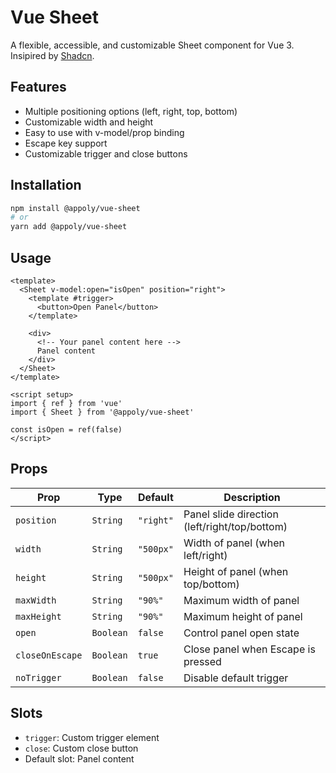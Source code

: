 # Vue Sheet

A flexible, accessible, and customizable Sheet component for Vue 3. Insipired by [Shadcn](https://ui.shadcn.com/).

## Features

- Multiple positioning options (left, right, top, bottom)
- Customizable width and height
- Easy to use with v-model/prop binding
- Escape key support
- Customizable trigger and close buttons

## Installation

```bash
npm install @appoly/vue-sheet
# or
yarn add @appoly/vue-sheet
```

## Usage

```vue
<template>
  <Sheet v-model:open="isOpen" position="right">
    <template #trigger>
      <button>Open Panel</button>
    </template>
    
    <div>
      <!-- Your panel content here -->
      Panel content
    </div>
  </Sheet>
</template>

<script setup>
import { ref } from 'vue'
import { Sheet } from '@appoly/vue-sheet'

const isOpen = ref(false)
</script>
```

## Props

| Prop | Type | Default | Description |
|------|------|---------|-------------|
| `position` | `String` | `"right"` | Panel slide direction (left/right/top/bottom) |
| `width` | `String` | `"500px"` | Width of panel (when left/right) |
| `height` | `String` | `"500px"` | Height of panel (when top/bottom) |
| `maxWidth` | `String` | `"90%"` | Maximum width of panel |
| `maxHeight` | `String` | `"90%"` | Maximum height of panel |
| `open` | `Boolean` | `false` | Control panel open state |
| `closeOnEscape` | `Boolean` | `true` | Close panel when Escape is pressed |
| `noTrigger` | `Boolean` | `false` | Disable default trigger |

## Slots

- `trigger`: Custom trigger element
- `close`: Custom close button
- Default slot: Panel content